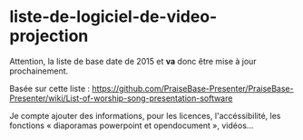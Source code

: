 # liste-de-logiciel-de-video-projection

Attention, la liste de base date de 2015 et **va** donc être mise à jour prochainement.

Basée sur cette liste : https://github.com/PraiseBase-Presenter/PraiseBase-Presenter/wiki/List-of-worship-song-presentation-software

Je compte ajouter des informations, pour les licences, l'accéssibilité, les fonctions « diaporamas powerpoint et opendocument », vidéos…
